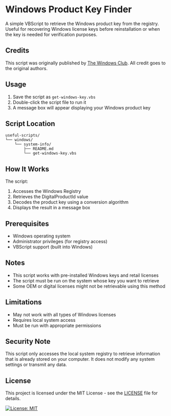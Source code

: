 # Windows Product Key Finder

A simple VBScript to retrieve the Windows product key from the registry. Useful for recovering Windows license keys before reinstallation or when the key is needed for verification purposes.

## Credits

This script was originally published by [The Windows Club](https://www.thewindowsclub.com/find-windows-10-product-key-using-vb-script). All credit goes to the original authors.

## Usage

1. Save the script as `get-windows-key.vbs`
2. Double-click the script file to run it
3. A message box will appear displaying your Windows product key

## Script Location

```
useful-scripts/
└── windows/
    └── system-info/
        ├── README.md
        └── get-windows-key.vbs
```

## How It Works

The script:
1. Accesses the Windows Registry
2. Retrieves the DigitalProductId value
3. Decodes the product key using a conversion algorithm
4. Displays the result in a message box

## Prerequisites

- Windows operating system
- Administrator privileges (for registry access)
- VBScript support (built into Windows)

## Notes

- This script works with pre-installed Windows keys and retail licenses
- The script must be run on the system whose key you want to retrieve
- Some OEM or digital licenses might not be retrievable using this method

## Limitations

- May not work with all types of Windows licenses
- Requires local system access
- Must be run with appropriate permissions

## Security Note

This script only accesses the local system registry to retrieve information that is already stored on your computer. It does not modify any system settings or transmit any data.

## License

This project is licensed under the MIT License - see the [LICENSE](../../LICENSE) file for details.

[![License: MIT](https://img.shields.io/badge/License-MIT-yellow.svg)](https://opensource.org/licenses/MIT)